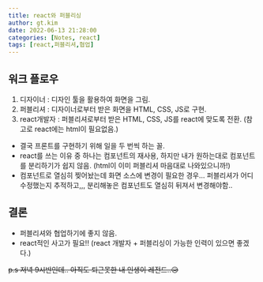 ```yaml
---
title: react와 퍼블리싱
author: gt.kim
date: 2022-06-13 21:28:00
categories: [Notes, react]
tags: [react,퍼블리셔,협업]
---
```


## 워크 플로우
1. 디자이너 : 디자인 툴을 활용하여 화면을 그림.
2. 퍼블리셔 : 디자이너로부터 받은 화면을 HTML, CSS, JS로 구현.
3. react개발자 : 퍼블리셔로부터 받은 HTML, CSS, JS를 react에 맞도록 전환. (참고로 react에는 html이 필요없음.)

- 결국 프론트를 구현하기 위해 일을 두 번씩 하는 꼴.
- react를 쓰는 이유 중 하나는 컴포넌트의 재사용, 하지만 내가 원하는대로 컴포넌트를 분리하기가 쉽지 않음. (html이 이미 퍼블리셔 마음대로 나와있으니까!)
- 컴포넌트로 열심히 찢어놨는데 화면 소스에 변경이 필요한 경우... 퍼블리셔가 어디 수정했는지 추적하고,,, 분리해놓은 컴포넌트도 열심히 뒤져서 변경해야함..

## 결론
- 퍼블리셔와 협업하기에 좋지 않음.
- react적인 사고가 필요!! (react 개발자 + 퍼블리싱이 가능한 인력이 있으면 좋겠다.)


~~p.s 저녁 9시반인데.. 아직도 퇴근못한 내 인생이 레전드..😥~~
